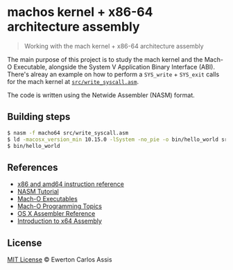 # machos kernel + x86-64 architecture assembly

> Working with the mach kernel + x86-64 architecture assembly

The main purpose of this project is to study the mach kernel and the Mach-O
Executable, alongside the System V Application Binary Interface (ABI).
There's alreay an example on how to perform a `SYS_write` + `SYS_exit` calls
for the mach kernel at [`src/write_syscall.asm`](src/write_syscall.asm).

The code is written using the Netwide Assembler (NASM) format.

## Building steps

```sh
$ nasm -f macho64 src/write_syscall.asm
$ ld -macosx_version_min 10.15.0 -lSystem -no_pie -o bin/hello_world src/write_syscall.o
$ bin/hello_world
```

## References

- [x86 and amd64 instruction reference](https://www.felixcloutier.com/x86/index.html)
- [NASM Tutorial](https://cs.lmu.edu/~ray/notes/nasmtutorial/)
- [Mach-O Executables](https://www.objc.io/issues/6-build-tools/mach-o-executables/)
- [Mach-O Programming Topics](https://developer.apple.com/library/archive/documentation/DeveloperTools/Conceptual/MachOTopics/0-Introduction/introduction.html#//apple_ref/doc/uid/TP40001827-SW1)
- [OS X Assembler Reference](https://developer.apple.com/library/archive/documentation/DeveloperTools/Reference/Assembler/000-Introduction/introduction.html#//apple_ref/doc/uid/TP30000851-CH211-SW1)
- [Introduction to x64 Assembly](https://software.intel.com/content/www/us/en/develop/articles/introduction-to-x64-assembly.html)

## License

[MIT License](http://earaujoassis.mit-license.org/) &copy; Ewerton Carlos Assis
